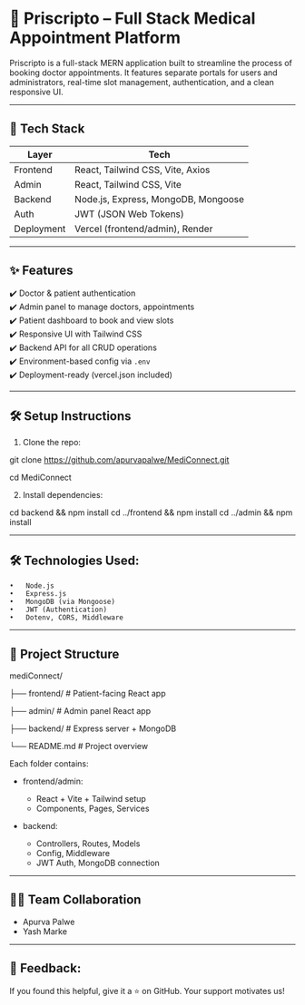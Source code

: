# 💊 Priscripto – Full Stack Medical Appointment Platform

Priscripto is a full-stack MERN application built to streamline the process of booking doctor appointments. It features separate portals for users and administrators, real-time slot management, authentication, and a clean responsive UI.


---

## 🔧 Tech Stack

| Layer       | Tech                               |
|------------|-------------------------------------|
| Frontend   | React, Tailwind CSS, Vite, Axios    |
| Admin      | React, Tailwind CSS, Vite           |
| Backend    | Node.js, Express, MongoDB, Mongoose |
| Auth       | JWT (JSON Web Tokens)               |
| Deployment | Vercel (frontend/admin), Render     |

---

## ✨ Features

✔️ Doctor & patient authentication  
✔️ Admin panel to manage doctors, appointments  
✔️ Patient dashboard to book and view slots  
✔️ Responsive UI with Tailwind CSS  
✔️ Backend API for all CRUD operations  
✔️ Environment-based config via `.env`  
✔️ Deployment-ready (vercel.json included)

---

## 🛠️ Setup Instructions

1. Clone the repo:

git clone https://github.com/apurvapalwe/MediConnect.git

cd MediConnect

2.	Install dependencies:

  cd backend && npm install
  cd ../frontend && npm install
  cd ../admin && npm install


---

## 🛠 Technologies Used:

	•	Node.js
	•	Express.js
	•	MongoDB (via Mongoose)
	•	JWT (Authentication)
	•	Dotenv, CORS, Middleware
---

## 📁 Project Structure

mediConnect/

├── frontend/       # Patient-facing React app

├── admin/          # Admin panel React app

├── backend/        # Express server + MongoDB

└── README.md       # Project overview

Each folder contains:

- frontend/admin:
  - React + Vite + Tailwind setup
  - Components, Pages, Services

- backend:
  - Controllers, Routes, Models
  - Config, Middleware
  - JWT Auth, MongoDB connection


---

## 👨‍💻 Team Collaboration
  * Apurva Palwe
  * Yash Marke
---
## 📣 Feedback:
If you found this helpful, give it a ⭐ on GitHub. Your support motivates us!
